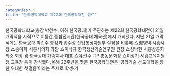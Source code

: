 ```yaml
---
categories: j
title: "한국공학대학교 제22회 한국공학대전 성료"
---
```

한국공학대학교(총장 박건수, 이하 한국공대)가 주관하는 제22회 한국공학대전이 21일 개막식을 시작으로 이틀간 종합전시관(한국공대 체육관)에서 개최됐다. 지난 21일 개막식에는 한국공대 박건수 총장과 황수성 산업통상자원부 실장을 비롯해 △임병택 시흥시장 △송미희 시흥시의회 의장 △이낙규 한국생산기술연구원 원장 △성낙헌 시흥상공회의소 회장 겸 한국공대 가족회사 대표 △유진수 ITP 총동문회장 △이상기 시흥교육지원청 교육장 등이 참석했다.올해 22주년을 맞은 한국공학대전은 ‘공학기술 선도대학을 향한 위대한 첫걸음’이라는 주제로 학생·기